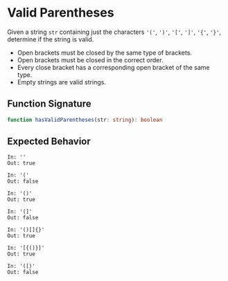 # Valid Parentheses

Given a string `str` containing just the characters `'('`, `')'`, `'['`, `']'`,
`'{'`, `'}'`, determine if the string is valid.

* Open brackets must be closed by the same type of brackets.
* Open brackets must be closed in the correct order.
* Every close bracket has a corresponding open bracket of the same type.
* Empty strings are valid strings.

## Function Signature

```typescript
function hasValidParentheses(str: string): boolean
```

## Expected Behavior

```
In: ''
Out: true

In: '('
Out: false

In: '()'
Out: true

In: '(]'
Out: false

In: '()[]{}'
Out: true

In: '[{()}]'
Out: true

In: '([)'
Out: false
```
